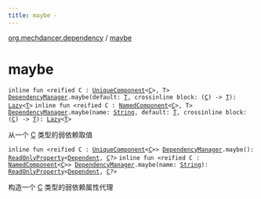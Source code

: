 ```yaml
---
title: maybe - 
---
```


[org.mechdancer.dependency](index.html) / [maybe](./maybe.html)

# maybe

`inline fun <reified C : `[`UniqueComponent`](-unique-component/index.html)`<`[`C`](maybe.html#C)`>, T> `[`DependencyManager`](-dependency-manager/index.html)`.maybe(default: `[`T`](maybe.html#T)`, crossinline block: (`[`C`](maybe.html#C)`) -> `[`T`](maybe.html#T)`): `[`Lazy`](https://kotlinlang.org/api/latest/jvm/stdlib/kotlin/-lazy/index.html)`<`[`T`](maybe.html#T)`>`
`inline fun <reified C : `[`NamedComponent`](-named-component/index.html)`<`[`C`](maybe.html#C)`>, T> `[`DependencyManager`](-dependency-manager/index.html)`.maybe(name: `[`String`](https://kotlinlang.org/api/latest/jvm/stdlib/kotlin/-string/index.html)`, default: `[`T`](maybe.html#T)`, crossinline block: (`[`C`](maybe.html#C)`) -> `[`T`](maybe.html#T)`): `[`Lazy`](https://kotlinlang.org/api/latest/jvm/stdlib/kotlin/-lazy/index.html)`<`[`T`](maybe.html#T)`>`

从一个 [C](maybe.html#C) 类型的弱依赖取值

`inline fun <reified C : `[`UniqueComponent`](-unique-component/index.html)`<`[`C`](maybe.html#C)`>> `[`DependencyManager`](-dependency-manager/index.html)`.maybe(): `[`ReadOnlyProperty`](https://kotlinlang.org/api/latest/jvm/stdlib/kotlin.properties/-read-only-property/index.html)`<`[`Dependent`](-dependent/index.html)`, `[`C`](maybe.html#C)`?>`
`inline fun <reified C : `[`NamedComponent`](-named-component/index.html)`<`[`C`](maybe.html#C)`>> `[`DependencyManager`](-dependency-manager/index.html)`.maybe(name: `[`String`](https://kotlinlang.org/api/latest/jvm/stdlib/kotlin/-string/index.html)`): `[`ReadOnlyProperty`](https://kotlinlang.org/api/latest/jvm/stdlib/kotlin.properties/-read-only-property/index.html)`<`[`Dependent`](-dependent/index.html)`, `[`C`](maybe.html#C)`?>`

构造一个 [C](maybe.html#C) 类型的弱依赖属性代理

